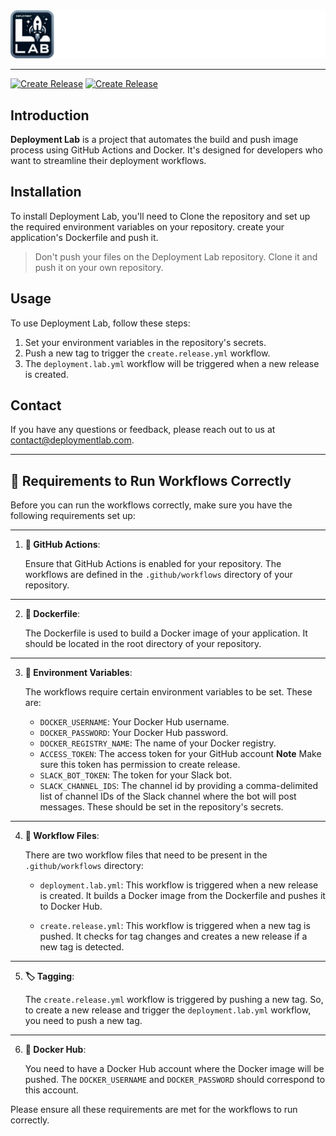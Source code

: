 <div style="text-align: center;"> <img src="deployment.lab.png" alt="Deployment Lab Logo" /> </div>

--- 

[![Create Release](https://github.com/islam-femtosec/deployment_lab/actions/workflows/create.release.yml/badge.svg)](https://github.com/islam-femtosec/deployment_lab/actions/workflows/create.release.yml)
[![Create Release](https://github.com/islam-femtosec/deployment_lab/actions/workflows/create.release.yml/badge.svg)](https://github.com/islam-femtosec/deployment_lab/actions/workflows/create.release.yml)
## **Introduction**

**Deployment Lab** is a project that automates the build and push image process using GitHub Actions and Docker. It's
designed
for
developers who want to streamline their deployment workflows.

## **Installation**

To install Deployment Lab, you'll need to Clone the repository and set up the required environment variables on your
repository.
create your application's Dockerfile and push it.

> Don't push your files on the Deployment Lab repository. Clone it and push it on your own repository.

## **Usage**

To use Deployment Lab, follow these steps:

1. Set your environment variables in the repository's secrets.
2. Push a new tag to trigger the `create.release.yml` workflow.
3. The `deployment.lab.yml` workflow will be triggered when a new release is created.

## **Contact**

If you have any questions or feedback, please reach out to us
at [contact@deploymentlab.com](mailto:dev.islam.kamel@gmail.com).

---

## 🚀 **Requirements to Run Workflows Correctly**

Before you can run the workflows correctly, make sure you have the following requirements set up:

---

1. **🔧 GitHub Actions**:

   Ensure that GitHub Actions is enabled for your repository. The workflows are defined in the `.github/workflows`
   directory of your repository.

---

2. **🐳 Dockerfile**:

   The Dockerfile is used to build a Docker image of your application. It should be located in the root directory of
   your repository.

---

3. **🔑 Environment Variables**:

   The workflows require certain environment variables to be set. These are:

    - `DOCKER_USERNAME`: Your Docker Hub username.
    - `DOCKER_PASSWORD`: Your Docker Hub password.
    - `DOCKER_REGISTRY_NAME`: The name of your Docker registry.
    - `ACCESS_TOKEN`: The access token for your GitHub account **Note** Make sure this token has permission to create
      release.
    - `SLACK_BOT_TOKEN`: The token for your Slack bot.
    - `SLACK_CHANNEL_IDS`: The channel id by providing a comma-delimited list of channel IDs of the Slack channel where the bot will post messages.
   These should be set in the repository's secrets.

---

4. **📁 Workflow Files**:

   There are two workflow files that need to be present in the `.github/workflows` directory:

    - `deployment.lab.yml`: This workflow is triggered when a new release is created. It builds a Docker image from the
      Dockerfile and pushes it to Docker Hub.

    - `create.release.yml`: This workflow is triggered when a new tag is pushed. It checks for tag changes and creates a
      new release if a new tag is detected.

---

5. **🏷️ Tagging**:

   The `create.release.yml` workflow is triggered by pushing a new tag. So, to create a new release and trigger
   the `deployment.lab.yml` workflow, you need to push a new tag.

---

6. **🐳 Docker Hub**:

   You need to have a Docker Hub account where the Docker image will be pushed. The `DOCKER_USERNAME`
   and `DOCKER_PASSWORD` should correspond to this account.

Please ensure all these requirements are met for the workflows to run correctly.